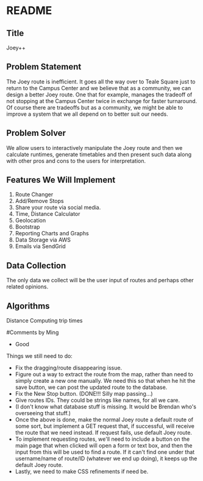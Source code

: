 README
======

Title
-----
Joey++

Problem Statement 
------------------

The Joey route is inefficient. It goes all the way over to Teale Square just to return to the Campus Center and we believe that as a community, we can design a better Joey route. One that for example, manages the tradeoff of not stopping at the Campus Center twice in exchange for faster turnaround. Of course there are tradeoffs but as a community, we might be able to improve a system that we all depend on to better suit our needs.

Problem Solver
---------------
We allow users to interactively manipulate the Joey route and then we calculate runtimes, generate timetables and then present such data along with other pros and cons to the users for interpretation.

Features We Will Implement
--------------------------
1. Route Changer
1. Add/Remove Stops
1. Share your route via social media.
1. Time, Distance Calculator
1. Geolocation
1. Bootstrap
1. Reporting Charts and Graphs
1. Data Storage via AWS
1. Emails via SendGrid

Data Collection
---------------
The only data we collect will be the user input of routes and perhaps other related opinions.

Algorithms
----------
Distance
Computing trip times

#Comments by Ming
* Good

Things we still need to do:
* Fix the dragging/route disappearing issue. 
* Figure out a way to extract the route from the map, rather than need to simply create a new one manually. We need this so that when he hit the save button, we can post the updated route to the database.
* Fix the New Stop button.  (DONE!!! Silly map passing...)
* Give routes IDs. They could be strings like names, for all we care.
* (I don't know what database stuff is missing. It would be Brendan who's overseeing that stuff.)
* Once the above is done, make the normal Joey route a default route of some sort, but implement a GET request that, if successful, will receive the route that we need instead. If request fails, use default Joey route.
* To implement requesting routes, we'll need to include a button on the main page that when clicked will open a form or text box, and then the input from this will be used to find a route. If it can't find one under that username/name of route/ID (whatever we end up doing), it keeps up the default Joey route.
* Lastly, we need to make CSS refinements if need be.